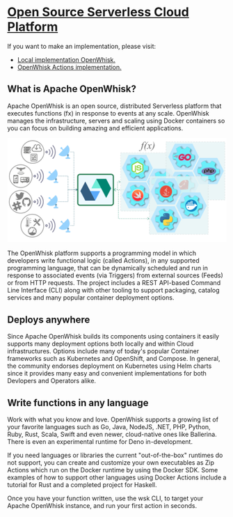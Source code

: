 # [Open Source Serverless Cloud Platform](https://openwhisk.apache.org/)

If you want to make an implementation, please visit:

- [Local implementation OpenWhisk.](local.md)
- [OpenWhisk Actions implementation.](actions.md)

## What is Apache OpenWhisk?

Apache OpenWhisk is an open source, distributed Serverless platform that executes functions (fx) in response to events at any scale. OpenWhisk manages the infrastructure, servers and scaling using Docker containers so you can focus on building amazing and efficient applications.

![OpenWhisk](images/OW-Abstract_Architecture_Diagram.png)

The OpenWhisk platform supports a programming model in which developers write functional logic (called Actions), in any supported programming language, that can be dynamically scheduled and run in response to associated events (via Triggers) from external sources (Feeds) or from HTTP requests. The project includes a REST API-based Command Line Interface (CLI) along with other tooling to support packaging, catalog services and many popular container deployment options. 


## Deploys anywhere

Since Apache OpenWhisk builds its components using containers it easily supports many deployment options both locally and within Cloud infrastructures. Options include many of today's popular Container frameworks such as Kubernetes and OpenShift, and Compose. In general, the community endorses deployment on Kubernetes using Helm charts since it provides many easy and convenient implementations for both Devlopers and Operators alike.

## Write functions in any language

Work with what you know and love. OpenWhisk supports a growing list of your favorite languages such as Go, Java, NodeJS, .NET, PHP, Python, Ruby, Rust, Scala, Swift and even newer, cloud-native ones like Ballerina. There is even an experimental runtime for Deno in-development.

If you need languages or libraries the current "out-of-the-box" runtimes do not support, you can create and customize your own executables as Zip Actions which run on the Docker runtime by using the Docker SDK. Some examples of how to support other languages using Docker Actions include a tutorial for Rust and a completed project for Haskell.

Once you have your function written, use the wsk CLI, to target your Apache OpenWhisk instance, and run your first action in seconds. 